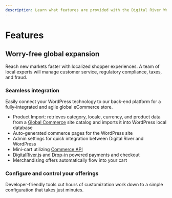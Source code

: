 ```yaml
---
description: Learn what features are provided with the Digital River WordPress Plugin.
---
```


# Features

## ‌Worry-free global expansion

‌Reach new markets faster with localized shopper experiences. A team of local experts will manage customer service, regulatory compliance, taxes, and fraud.‌

### Seamless integration <a href="#seamless-integration" id="seamless-integration"></a>

‌Easily connect your WordPress technology to our back-end platform for a fully-integrated and agile global eCommerce store.‌

* Product Import: retrieves category, locale, currency, and product data from a [Global Commerce](https://docs.digitalriver.com/commerce-api/consumer-browsing-experience-1/global-commerce) site catalog and imports it into WordPress local database
* Auto-generated commerce pages for the WordPress site
* Admin settings for quick integration between Digital River and WordPress
* Mini-cart utilizing [Commerce API](https://docs.digitalriver.com/commerce-api/)
* [DigitalRiver.js](https://docs.digitalriver.com/commerce-api/payment-integrations-1/digitalriver.js) and [Drop-in](https://docs.digitalriver.com/commerce-api/payment-integrations-1/drop-in) powered payments and checkout
* Merchandising offers automatically flow into your cart

### Configure and control your offerings <a href="#configure-and-control-your-offerings" id="configure-and-control-your-offerings"></a>

Developer-friendly tools cut hours of customization work down to a simple configuration that takes just minutes.‌
